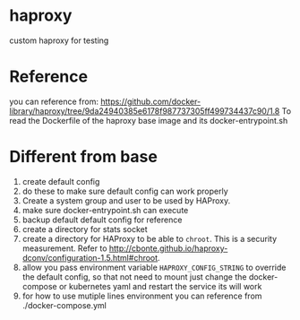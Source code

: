# haproxy
custom haproxy for testing

# Reference
you can reference from:
https://github.com/docker-library/haproxy/tree/9da24940385e6178f987737305ff499734437c90/1.8
To read the Dockerfile of the haproxy base image and its docker-entrypoint.sh

# Different from base
1. create default config
2. do these to make sure default config can work properly
  1. Create a system group and user to be used by HAProxy.
  2. make sure docker-entrypoint.sh can execute
  3. backup default default config for reference
  4. create a directory for stats socket
  5. create a directory for HAProxy to be able to `chroot`.
     This is a security measurement.
     Refer to http://cbonte.github.io/haproxy-dconv/configuration-1.5.html#chroot.
2. allow you pass environment variable `HAPROXY_CONFIG_STRING` to override the default config, so that not need to mount just change the docker-compose or kubernetes yaml and restart the service its will work 
3. for how to use mutiple lines environment you can reference from ./docker-compose.yml

